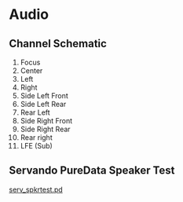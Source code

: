 # Audio

## Channel Schematic

1. Focus
2. Center
3. Left
4. Right
5. Side Left Front
6. Side Left Rear
7. Rear Left
8. Side Right Front
9. Side Right Rear
10. Rear right
11. LFE (Sub)

## Servando PureData Speaker Test

[serv_spkrtest.pd](https://wisdome-creators-toolkit.tekniskamuseet.github.io/files//serv_spkrtest.pd)

